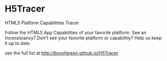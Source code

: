 H5Tracer
========

HTML5 Platform Capabilities Tracer

Follow the HTML5 App Capabilities of your favorite platform. See an inconsistancy? Don't see your favorite platform or capabilitiy? Help us keep it up to date.

see the full list at http://boyofgreen.github.io/H5Tracer